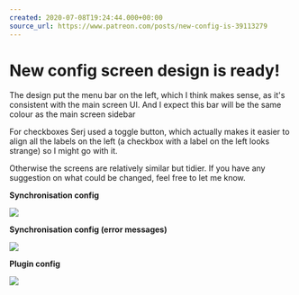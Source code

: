 ```yaml
---
created: 2020-07-08T19:24:44.000+00:00
source_url: https://www.patreon.com/posts/new-config-is-39113279
---
```


# New config screen design is ready!

The design put the menu bar on the left, which I think makes sense, as it's consistent with the main screen UI. And I expect this bar will be the same colour as the main screen sidebar

For checkboxes Serj used a toggle button, which actually makes it easier to align all the labels on the left (a checkbox with a label on the left looks strange) so I might go with it.

Otherwise the screens are relatively similar but tidier. If you have any suggestion on what could be changed, feel free to let me know.

**Synchronisation config**

![](https://raw.githubusercontent.com/laurent22/joplin/dev/Assets/WebsiteAssets/images/news/20200708-192444_0.png)

**Synchronisation config (error messages)**

![](https://raw.githubusercontent.com/laurent22/joplin/dev/Assets/WebsiteAssets/images/news/20200708-192444_1.png)

**Plugin config**

![](https://raw.githubusercontent.com/laurent22/joplin/dev/Assets/WebsiteAssets/images/news/20200708-192444_2.png)